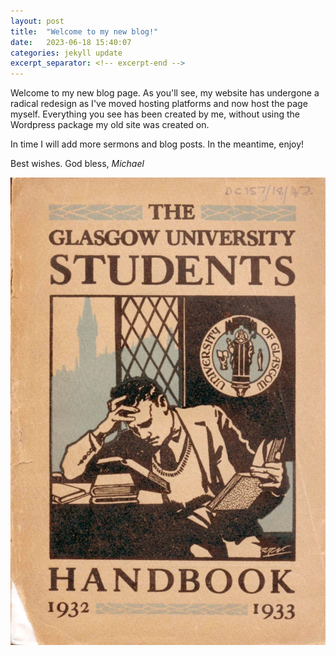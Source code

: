 ```yaml
---
layout: post
title:  "Welcome to my new blog!"
date:   2023-06-18 15:40:07
categories: jekyll update
excerpt_separator: <!-- excerpt-end -->
---
```


<!-- excerpt-start -->Welcome to my new blog page.<!-- excerpt-end --> As you'll see, my website has undergone a radical redesign as I've moved hosting platforms and now host the page myself. Everything you see has been created by me, without using the Wordpress package my old site was created on.

In time I will add more sermons and blog posts. In the meantime, enjoy!

Best wishes. God bless,
*Michael*

![UoF student handbook](/media/handbook.webp)
